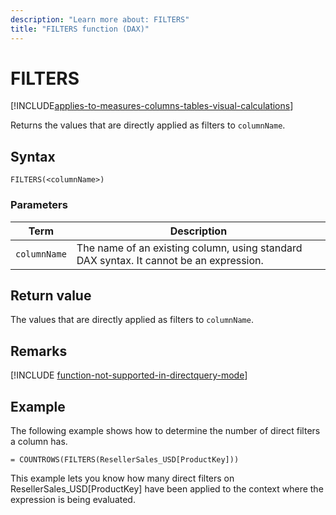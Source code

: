 ```yaml
---
description: "Learn more about: FILTERS"
title: "FILTERS function (DAX)"
---
```

# FILTERS

[!INCLUDE[applies-to-measures-columns-tables-visual-calculations](includes/applies-to-measures-columns-tables-visual-calculations.md)]

Returns the values that are directly applied as filters to `columnName`.  
  
## Syntax
  
```dax
FILTERS(<columnName>)  
```
  
### Parameters

|Term  |Description|  
|---------|---------|
|`columnName`| The name of an existing column, using standard DAX syntax. It cannot be an expression.  |

## Return value

The values that are directly applied as filters to `columnName`.  
  
## Remarks

[!INCLUDE [function-not-supported-in-directquery-mode](includes/function-not-supported-in-directquery-mode.md)]
  
## Example

The following example shows how to determine the number of direct filters a column has.  
  
```dax
= COUNTROWS(FILTERS(ResellerSales_USD[ProductKey]))  
```

This example lets you know how many direct filters on ResellerSales_USD[ProductKey] have been applied to the context where the expression is being evaluated.  
